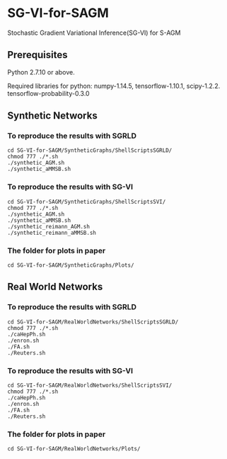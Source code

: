 # SG-VI-for-SAGM
Stochastic Gradient Variational Inference(SG-VI) for S-AGM
## Prerequisites

Python 2.7.10 or above.

Required libraries for python: numpy-1.14.5, tensorflow-1.10.1, scipy-1.2.2. tensorflow-probability-0.3.0

## Synthetic Networks

### To reproduce the results with SGRLD
```
cd SG-VI-for-SAGM/SyntheticGraphs/ShellScriptsSGRLD/
chmod 777 ./*.sh
./synthetic_AGM.sh
./synthetic_aMMSB.sh
```

### To reproduce the results with SG-VI
```
cd SG-VI-for-SAGM/SyntheticGraphs/ShellScriptsSVI/
chmod 777 ./*.sh
./synthetic_AGM.sh
./synthetic_aMMSB.sh
./synthetic_reimann_AGM.sh
./synthetic_reimann_aMMSB.sh
```

### The folder for plots in paper
```
cd SG-VI-for-SAGM/SyntheticGraphs/Plots/
```
## Real World Networks

### To reproduce the results with SGRLD
```
cd SG-VI-for-SAGM/RealWorldNetworks/ShellScriptsSGRLD/
chmod 777 ./*.sh
./caHepPh.sh
./enron.sh
./FA.sh
./Reuters.sh
```

### To reproduce the results with SG-VI
```
cd SG-VI-for-SAGM/RealWorldNetworks/ShellScriptsSVI/
chmod 777 ./*.sh
./caHepPh.sh
./enron.sh
./FA.sh
./Reuters.sh
```

### The folder for plots in paper
```
cd SG-VI-for-SAGM/RealWorldNetworks/Plots/
```
